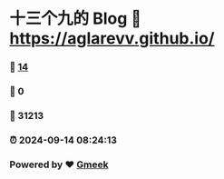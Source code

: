 # 十三个九的 Blog :link: https://aglarevv.github.io/ 
### :page_facing_up: [14](https://aglarevv.github.io//tag.html) 
### :speech_balloon: 0 
### :hibiscus: 31213 
### :alarm_clock: 2024-09-14 08:24:13 
### Powered by :heart: [Gmeek](https://github.com/Meekdai/Gmeek)
